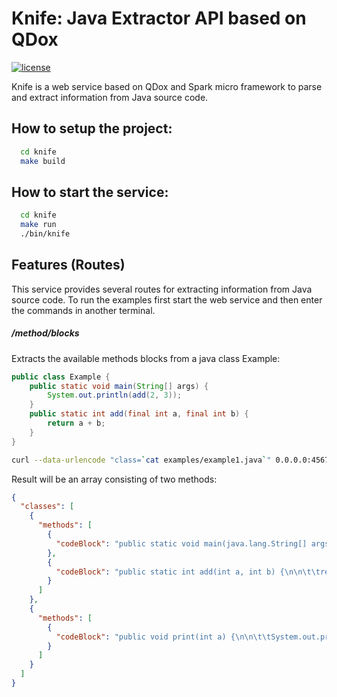# Knife: Java Extractor API based on QDox
[![license](http://img.shields.io/:license-apache-blue.svg)](https://github.com/pasmod/knife/blob/master/LICENSE)

Knife is a web service based on QDox and Spark micro framework to parse and extract information from Java source code.

## How to setup the project:
``` bash
  cd knife
  make build
```

## How to start the service:
``` bash
  cd knife
  make run
  ./bin/knife
```
## Features (Routes)
This service provides several routes for extracting information from Java source code. To run the examples first start the web service and then enter the commands in another terminal.

##### /method/blocks
Extracts the available methods blocks from a java class
Example:
``` java
public class Example {
	public static void main(String[] args) {
		System.out.println(add(2, 3));
	}
	public static int add(final int a, final int b) {
		return a + b;
	}
}
```
``` bash
curl --data-urlencode "class=`cat examples/example1.java`" 0.0.0.0:4567/extract
```
Result will be an array consisting of two methods:
``` json
{
  "classes": [
    {
      "methods": [
        {
          "codeBlock": "public static void main(java.lang.String[] args) {\n\n\t\tSystem.out.println(add(2, 3));\n\t}\n"
        },
        {
          "codeBlock": "public static int add(int a, int b) {\n\n\t\treturn a + b;\n\t}\n"
        }
      ]
    },
    {
      "methods": [
        {
          "codeBlock": "public void print(int a) {\n\n\t\tSystem.out.println(a);\n\t}\n"
        }
      ]
    }
  ]
}

```
